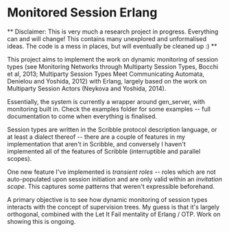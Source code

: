 Monitored Session Erlang
=========================

** Disclaimer: This is very much a research project in progress.
Everything can and will change! This contains many unexplored and
unformalised ideas. The code is a mess in places, but will eventually be
cleaned up :) **

This project aims to implement the work on dynamic monitoring of session
types (see Monitoring Networks through Multiparty Session Types, Bocchi
et al, 2013; Multiparty Session Types Meet Communicating Automata,
Denielou and Yoshida, 2012) with Erlang, largely based on the work on
Multiparty Session Actors (Neykova and Yoshida, 2014).

Essentially, the system is currently a wrapper around gen\_server, with
monitoring built in. Check the examples folder for some examples -- full
documentation to come when everything is finalised.

Session types are written in the Scribble protocol description language,
or at least a dialect thereof -- there are a couple of features in my
implementation that aren't in Scribble, and conversely I haven't
implemented all of the features of Scribble (interruptible and parallel
scopes).

One new feature I've implemented is *transient roles* -- roles which are
not auto-populated upon session initiation and are only valid within an
*invitation scope*. This captures some patterns that weren't expressible
beforehand.

A primary objective is to see how dynamic monitoring of session types
interacts with the concept of supervision trees. My guess is that it's
largely orthogonal, combined with the Let It Fail mentality of Erlang /
OTP. Work on showing this is ongoing.

